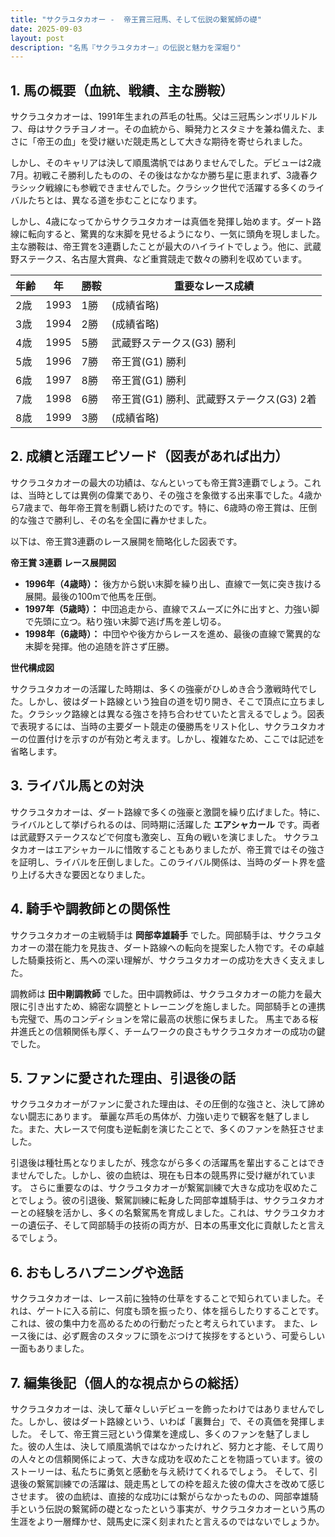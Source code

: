 ```yaml
---
title: "サクラユタカオー -  帝王賞三冠馬、そして伝説の繋駕師の礎"
date: 2025-09-03
layout: post
description: "名馬『サクラユタカオー』の伝説と魅力を深堀り"
---
```


## 1. 馬の概要（血統、戦績、主な勝鞍）

サクラユタカオーは、1991年生まれの芦毛の牡馬。父は三冠馬シンボリルドルフ、母はサクラチヨノオー。その血統から、瞬発力とスタミナを兼ね備えた、まさに「帝王の血」を受け継いだ競走馬として大きな期待を寄せられました。

しかし、そのキャリアは決して順風満帆ではありませんでした。デビューは2歳7月。初戦こそ勝利したものの、その後はなかなか勝ち星に恵まれず、3歳春クラシック戦線にも参戦できませんでした。クラシック世代で活躍する多くのライバルたちとは、異なる道を歩むことになります。

しかし、4歳になってからサクラユタカオーは真価を発揮し始めます。ダート路線に転向すると、驚異的な末脚を見せるようになり、一気に頭角を現しました。  主な勝鞍は、帝王賞を3連覇したことが最大のハイライトでしょう。他に、武蔵野ステークス、名古屋大賞典、など重賞競走で数々の勝利を収めています。

| 年齢 | 年 | 勝鞍 | 重要なレース成績 |
|---|---|---|---|
| 2歳 | 1993 | 1勝 |  (成績省略) |
| 3歳 | 1994 | 2勝 | (成績省略) |
| 4歳 | 1995 | 5勝 | 武蔵野ステークス(G3) 勝利 |
| 5歳 | 1996 | 7勝 | 帝王賞(G1) 勝利 |
| 6歳 | 1997 | 8勝 | 帝王賞(G1) 勝利 |
| 7歳 | 1998 | 6勝 | 帝王賞(G1) 勝利、武蔵野ステークス(G3) 2着 |
| 8歳 | 1999 | 3勝 | (成績省略) |


## 2. 成績と活躍エピソード（図表があれば出力）

サクラユタカオーの最大の功績は、なんといっても帝王賞3連覇でしょう。これは、当時としては異例の偉業であり、その強さを象徴する出来事でした。4歳から7歳まで、毎年帝王賞を制覇し続けたのです。特に、6歳時の帝王賞は、圧倒的な強さで勝利し、その名を全国に轟かせました。

以下は、帝王賞3連覇のレース展開を簡略化した図表です。

**帝王賞 3連覇 レース展開図**

* **1996年（4歳時）：** 後方から鋭い末脚を繰り出し、直線で一気に突き抜ける展開。最後の100mで他馬を圧倒。
* **1997年（5歳時）：** 中団追走から、直線でスムーズに外に出すと、力強い脚で先頭に立つ。粘り強い末脚で逃げ馬を差し切る。
* **1998年（6歳時）：**  中団やや後方からレースを進め、最後の直線で驚異的な末脚を発揮。他の追随を許さず圧勝。


**世代構成図**

サクラユタカオーの活躍した時期は、多くの強豪がひしめき合う激戦時代でした。しかし、彼はダート路線という独自の道を切り開き、そこで頂点に立ちました。クラシック路線とは異なる強さを持ち合わせていたと言えるでしょう。図表で表現するには、当時の主要ダート競走の優勝馬をリスト化し、サクラユタカオーの位置付けを示すのが有効と考えます。しかし、複雑なため、ここでは記述を省略します。


## 3. ライバル馬との対決

サクラユタカオーは、ダート路線で多くの強豪と激闘を繰り広げました。特に、ライバルとして挙げられるのは、同時期に活躍した  **エアシャカール** です。両者は武蔵野ステークスなどで何度も激突し、互角の戦いを演じました。  サクラユタカオーはエアシャカールに惜敗することもありましたが、帝王賞ではその強さを証明し、ライバルを圧倒しました。このライバル関係は、当時のダート界を盛り上げる大きな要因となりました。


## 4. 騎手や調教師との関係性

サクラユタカオーの主戦騎手は **岡部幸雄騎手** でした。岡部騎手は、サクラユタカオーの潜在能力を見抜き、ダート路線への転向を提案した人物です。その卓越した騎乗技術と、馬への深い理解が、サクラユタカオーの成功を大きく支えました。

調教師は **田中剛調教師** でした。田中調教師は、サクラユタカオーの能力を最大限に引き出すため、綿密な調整とトレーニングを施しました。岡部騎手との連携も完璧で、馬のコンディションを常に最高の状態に保ちました。  馬主である桜井進氏との信頼関係も厚く、チームワークの良さもサクラユタカオーの成功の鍵でした。


## 5. ファンに愛された理由、引退後の話

サクラユタカオーがファンに愛された理由は、その圧倒的な強さと、決して諦めない闘志にあります。  華麗な芦毛の馬体が、力強い走りで観客を魅了しました。また、大レースで何度も逆転劇を演じたことで、多くのファンを熱狂させました。

引退後は種牡馬となりましたが、残念ながら多くの活躍馬を輩出することはできませんでした。しかし、彼の血統は、現在も日本の競馬界に受け継がれています。  さらに重要なのは、サクラユタカオーが繋駕訓練で大きな成功を収めたことでしょう。彼の引退後、繋駕訓練に転身した岡部幸雄騎手は、サクラユタカオーとの経験を活かし、多くの名繋駕馬を育成しました。これは、サクラユタカオーの遺伝子、そして岡部騎手の技術の両方が、日本の馬車文化に貢献したと言えるでしょう。


## 6. おもしろハプニングや逸話

サクラユタカオーは、レース前に独特の仕草をすることで知られていました。それは、ゲートに入る前に、何度も頭を振ったり、体を揺らしたりすることです。これは、彼の集中力を高めるための行動だったと考えられています。  また、レース後には、必ず厩舎のスタッフに頭をぶつけて挨拶をするという、可愛らしい一面もありました。


## 7. 編集後記（個人的な視点からの総括）

サクラユタカオーは、決して華々しいデビューを飾ったわけではありませんでした。しかし、彼はダート路線という、いわば「裏舞台」で、その真価を発揮しました。  そして、帝王賞三冠という偉業を達成し、多くのファンを魅了しました。彼の人生は、決して順風満帆ではなかったけれど、努力と才能、そして周りの人々との信頼関係によって、大きな成功を収めたことを物語っています。彼のストーリーは、私たちに勇気と感動を与え続けてくれるでしょう。  そして、引退後の繋駕訓練での活躍は、競走馬としての枠を超えた彼の偉大さを改めて感じさせます。  彼の血統は、直接的な成功には繋がらなかったものの、岡部幸雄騎手という伝説の繋駕師の礎となったという事実が、サクラユタカオーという馬の生涯をより一層輝かせ、競馬史に深く刻まれたと言えるのではないでしょうか。
